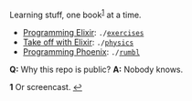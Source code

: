 Learning stuff, one book<sup id="a1">[1](#f1)</sup> at a time.

- [Programming Elixir](https://pragprog.com/book/elixir13/programming-elixir-1-3): `./`[`exercises`](https://github.com/stenowtf/learning-and-stuff/tree/master/exercises)
- [Take off with Elixir](https://bigmachine.io/products/take-off-with-elixir/): `./`[`physics`](https://github.com/stenowtf/learning-and-stuff/tree/master/physics)
- [Programming Phoenix](https://pragprog.com/book/phoenix/programming-phoenix): `./`[`rumbl`](https://github.com/stenowtf/learning-and-stuff/tree/master/rumbl)

**Q:** Why this repo is public? **A:** Nobody knows.

<b id="f1">1</b> Or screencast. [↩](#a1)
